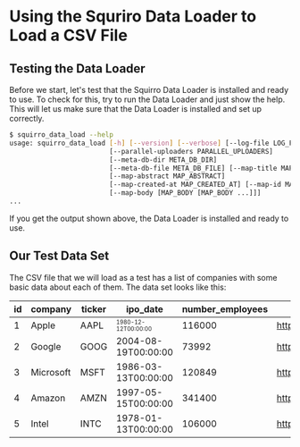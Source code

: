 # Using the Squriro Data Loader to Load a CSV File

## Testing the Data Loader
Before we start, let's test that the Squirro Data Loader is installed and ready to use. To check for this, try to run the Data Loader and just show the help. This will let us make sure that the Data Loader is installed and set up correctly.

```bash
$ squirro_data_load --help
usage: squirro_data_load [-h] [--version] [--verbose] [--log-file LOG_FILE]
                         [--parallel-uploaders PARALLEL_UPLOADERS]
                         [--meta-db-dir META_DB_DIR]
                         [--meta-db-file META_DB_FILE] [--map-title MAP_TITLE]
                         [--map-abstract MAP_ABSTRACT]
                         [--map-created-at MAP_CREATED_AT] [--map-id MAP_ID]
                         [--map-body [MAP_BODY [MAP_BODY ...]]]
...
```
If you get the output shown above, the Data Loader is installed and ready to use.

## Our Test Data Set
The CSV file that we will load as a test has a list of companies with some basic data about each of them. The data set looks like this:

|id|company|ticker|ipo_date|number_employees|link|
|---|---|---|---|---|---|
|1|Apple|AAPL|<span style="font-size: 10px;">1980-12-12T00:00:00</span>|116000|https://finance.yahoo.com/quote/AAPL|
|2|Google|GOOG|2004-08-19T00:00:00|73992|https://finance.yahoo.com/quote/GOOG|
|3|Microsoft|MSFT|1986-03-13T00:00:00|120849|https://finance.yahoo.com/quote/MSFT|
|4|Amazon|AMZN|1997-05-15T00:00:00|341400|https://finance.yahoo.com/quote/AMZN|
|5|Intel|INTC|1978-01-13T00:00:00|106000|https://finance.yahoo.com/quote/INTC|

